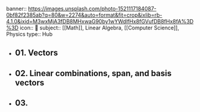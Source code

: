 banner:: https://images.unsplash.com/photo-1521117184087-0bf82f2385ab?q=80&w=2274&auto=format&fit=crop&ixlib=rb-4.1.0&ixid=M3wxMjA3fDB8MHxwaG90by1wYWdlfHx8fGVufDB8fHx8fA%3D%3D
icon:: 🧮
subject:: [[Math]], Linear Algebra, [[Computer Science]], Physics
type:: Hub

- ## 01. Vectors
- ## 02. Linear combinations, span, and basis vectors
- ## 03.
